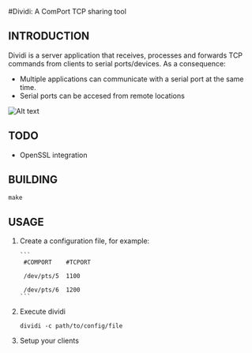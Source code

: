 #Dividi: A ComPort TCP sharing tool

## INTRODUCTION
Dividi is a server application that receives, processes and forwards TCP commands from clients to serial ports/devices. As a consequence:

* Multiple applications can communicate with a serial port at the same time.
* Serial ports can be accesed from remote locations

![Alt text](doc/dividi.png?raw=true "Architecture")

## TODO
* OpenSSL integration

## BUILDING
    make
    
## USAGE
1. Create a configuration file, for example:
       
       ```
        #COMPORT    #TCPORT
        
        /dev/pts/5  1100
        
        /dev/pts/6  1200
       ```    
2. Execute dividi

    ```
    dividi -c path/to/config/file
    ```    
3. Setup your clients

